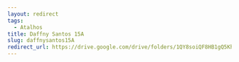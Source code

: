 ```yaml
---
layout: redirect
tags:
  - Atalhos
title: Daffny Santos 15A
slug: daffnysantos15A
redirect_url: https://drive.google.com/drive/folders/1QY8soiQF8HB1gQ5Khnu8hyyBFBL7s-eI?usp=drive_link
---
```

